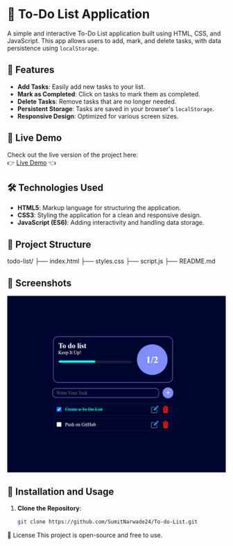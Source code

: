 
# 📝 To-Do List Application

A simple and interactive To-Do List application built using HTML, CSS, and JavaScript. This app allows users to add, mark, and delete tasks, with data persistence using `localStorage`.

## 🚀 Features

- **Add Tasks**: Easily add new tasks to your list.
- **Mark as Completed**: Click on tasks to mark them as completed.
- **Delete Tasks**: Remove tasks that are no longer needed.
- **Persistent Storage**: Tasks are saved in your browser's `localStorage`.
- **Responsive Design**: Optimized for various screen sizes.

## 🔗 Live Demo

Check out the live version of the project here:  
👉 [Live Demo]( https://sumitnarwade24.github.io/To-do-List/) 👈


## 🛠️ Technologies Used

- **HTML5**: Markup language for structuring the application.
- **CSS3**: Styling the application for a clean and responsive design.
- **JavaScript (ES6)**: Adding interactivity and handling data storage.

## 📂 Project Structure

todo-list/ ├── index.html ├── styles.css ├── script.js ├── README.md 


## 📸 Screenshots

![App Screenshot](Images/todoList.png)


## 🔧 Installation and Usage

1. **Clone the Repository**:
   ```bash
   git clone https://github.com/SumitNarwade24/To-do-List.git

 📃 License
This project is open-source and free to use.
